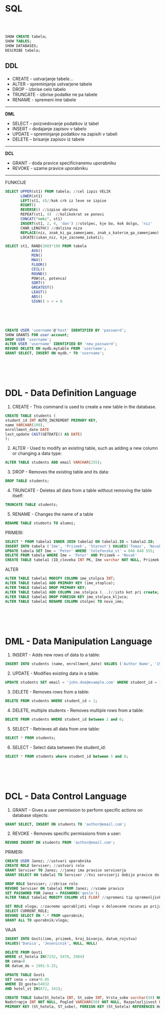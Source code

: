 # SQL

<br>
<br>
<p>
  
```sql
SHOW CREATE tabela;
SHOW TABLES;
SHOW DATABASES;
DESCRIBE tabela;
```

**DDL** <p>
-------------------
  - CREATE - ustvarjanje tabele...
  - ALTER - spreminjanje ustvarjene tabele
  - DROP - izbrise celo tabelo
  - TRUNCATE - izbrise podatke ne pa tabele
  - RENAME - spremeni ime tabele
-----------------
**DML** <p>
  - SELECT – poizvedovanje podatkov iz tabel
  - INSERT – dodajanje zapisov v tabelo
  - UPDATE – spreminjanje podatkov na zapisih v tabeli
  - DELETE – brisanje zapisov iz tabele
------------------
**DCL** <p>
  - GRANT - doda pravice specificiranemu uporabniku
  - REVOKE - uzame pravice uporabniku
-----------------
FUNKCIJE
```sql
SELECT UPPER(st1) FROM tabela; //cel izpis VELIK
       LOWER(st1)
       LEFT(st1, 4)//kok crk iz leve se izpise
       RIGHT()
       REVERSE() //izpise obratno
       REPEAT(st1, 4)  //kolikokrat se ponovi
       CONCAT("neki", st1)
       INSERT(st1, 2, 4, 'dan') //stolpec, kje bo, kok dolgo, 'niz'
       CHAR_LENGTH() //dolzina niza
       REPLACE(niz, znak_ki_ga_zamenjamo, znak_s_katerim_ga_zamenjamo)
       LOCATE(iskan_niz, kje_zacnemo_iskati);

SELECT st1, RAND(200)*100 FROM tabela
            AVG()
            MIN()
            MAX()
            FLOOR()
            CEIL()
            ROUND()
            POW(st, potenca)
            SQRT()
            GREATEST()
            LEAST()
            ABS()
            SIGN() > < = 0

```
<br>
<br>
<br>


```sql
CREATE USER 'username'@'host' IDENTIFIED BY 'password';
SHOW GRANTS FOR user-account;
DROP USER 'username';
ALTER USER 'username' IDENTIFIED BY 'new_password';
REVOKE DELETE ON mydb.mytable FROM 'username';
GRANT SELECT, INSERT ON mydb.* TO 'username';

```
<br>
<br>
<br>

# **DDL** - Data Definition Language

1. CREATE - This command is used to create a new table in the database.
```sql
CREATE TABLE students (
student_id INT AUTO_INCREMENT PRIMARY KEY,
name VARCHAR(100),
enrollment_date DATE
last_update CAST(GETDATE() AS DATE)
);
```

2. ALTER - Used to modify an existing table, such as adding a new column or changing a data type:
```sql
ALTER TABLE students ADD email VARCHAR(255);
```

3. DROP - Removes the existing table and its data:
```sql
DROP TABLE students;
```

4. TRUNCATE - Deletes all data from a table without removing the table itself:
```sql
TRUNCATE TABLE students;
```

5. RENAME - Changes the name of a table
```sql
RENAME TABLE students TO alumni;
```
PRIMERI:
```sql
SELECT * FROM tabela1 INNER JOIN tabela2 ON tabela1.ID = tabela2.ID;
INSERT INTO tabela ('Ime', 'Priimek', 'Starost') VALUES('Tomaz', 'Novak', 19);
UPDATE tabela SET Ime = 'Peter' WHERE 'telefonska_st' = 040 648 555;
DELETE FROM tabela WHERE Ime = 'Peter' AND Priimek = 'Novak'
CREATE TABLE tabela1 (ID_cloveka INT PK, Ime varchar NOT NULL, Priimek varchar NOT NULL);
```
ALTER
```sql
ALTER TABLE tabela1 MODIFY COLUMN ime_stolpca INT;
ALTER TABLE tabela1 ADD PRIMARY KEY (ime_stoplca);
ALTER TABLE tabela1 DROP PRIMARY KEY;
ALTER TABLE tabela1 ADD COLUMN ime_stolpca (...)//isto kot pri create;
ALTER TABLE tabela1 DROP FOREIGN KEY ime_stolpca_kljuca;
ALTER TABLE tabela1 RENAME COLUMN stolpec TO novo_ime;
```
<br>
<br>
<br>

# **DML** - Data Manipulation Language

1. INSERT - Adds new rows of data to a table:
```sql
INSERT INTO students (name, enrollment_date) VALUES ('Author Name', '1984-09-01');
```

2. UPDATE - Modifies existing data in a table:
```sql
UPDATE students SET email = 'john.doe@example.com' WHERE student_id = 1;
```

3. DELETE - Removes rows from a table:
```sql
DELETE FROM students WHERE student_id = 1;
```

4. DELETE, multiple students - Removes multiple rows from a table:
```sql
DELETE FROM students WHERE student_id between 2 and 6;
```

5. SELECT - Retrieves all data from one table:
```sql
SELECT * FROM students;
```

6.  SELECT - Select data between the student_id:
```sql
SELECT * FROM students where student_id between 5 and 8;
```

<br>
<br>
<br>

# **DCL** - Data Control Language


1. GRANT - Gives a user permission to perform specific actions on database objects:
```sql
GRANT SELECT, INSERT ON students TO 'author@email.com';
```

2. REVOKE - Removes specific permissions from a user:
```sql
REVOKE INSERT ON students FROM 'author@email.com';
```
PRIMERI:
```sql
CREATE USER Janez; //ustvari uporabnika
CREATE ROLE Serviser; //ustvari rolo
GRANT Serviser TO Janez; //janez ima pravice serviserja
GRANT SELECT ON tabela1 TO Serviser //Vsi serviserji dobijo pravice do SELECT

DROP ROLE Serviser; //zbrise rolo
REVOKE Serviser ON tabela1 FROM Janez; //vzame pravico
SET PASSWORD FOR Janez = PASSWORD('geslo');
ALTER TABLE tabela1 MODIFY COLUMN st1 FLOAT //spremeni tip spremenljivke v float

SET ROLE vloga; //zacnemo uporabljati vlogo v doloecenm racunu po prijavi
SELECT CURRENT_ROLE;
REVOKE SELECT ON *.* FROM uporabnik;
GRANT ALL TO uporabnik/vloga;
```
VAJA
```SQL
INSERT INTO Gosti(ime, priimek, kraj_bivanja, datum_rojstva)
VALUES('Danica', 'Jesenicnik', NULL, NULL)
```

```sql
DELETE FROM Gosti
WHERE st_hotela IN(7232, 5478, 2984)
OR cena=0
OR datum_do < 1991-5-25;
```

```sql
UPDATE TABLE Gosti
SET cena = cena*0.85
WHERE ID_gosta=54832
AND hotel_st IN(672, 341);
```

```sql
CREATE TABLE Soba(St_hotela INT, St_sobe INT, Vrsta_sobe varchar(50) NOT NUll,
Nadstropje INT NOT NULL, Pogled VARCHAR(50) NOT NULL, Razpolozljivost DATE NOT NULL, Opombe varchar(200),
PRIMARY KEY (St_hotela, ST_sobe), FOREIGN KEY (St_hotela) REFERENCES Hotel(Hotel_ID));
```

